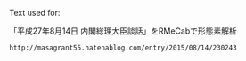 Text used for:

「平成27年8月14日 内閣総理大臣談話」をRMeCabで形態素解析

`http://masagrant55.hatenablog.com/entry/2015/08/14/230243`

